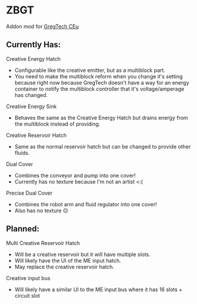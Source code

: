 # ZBGT

Addon mod for [GregTech CEu](https://github.com/GregTechCEu/GregTech)

## Currently Has:

Creative Energy Hatch
- Configurable like the creative emitter, but as a multiblock part.
- You need to make the multiblock reform when you change it's setting because right now because GregTech doesn't have a way for an energy container to notify the multiblock controller that it's voltage/amperage has changed.

Creative Energy Sink
- Behaves the same as the Creative Energy Hatch but drains energy from the multiblock instead of providing.

Creative Reservoir Hatch
- Same as the normal reservoir hatch but can be changed to provide other fluids.

Dual Cover
- Combines the conveyor and pump into one cover!
- Currently has no texture because I'm not an artist <:(

Precise Dual Cover
- Combines the robot arm and fluid regulator into one cover!
- Also has no texture 😔

## Planned:

Multi Creative Reservoir Hatch
- Will be a creative reservoir but it will have multiple slots.
- Will likely have the UI of the ME input hatch.
- May replace the creative reservoir hatch.

Creative input bus
- Will likely have a similar UI to the ME input bus where it has 16 slots + circuit slot

